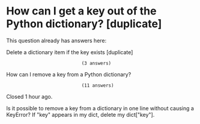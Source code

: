 
# How can I get a key out of the Python dictionary? [duplicate]







This question already has answers here:
                        
                    



Delete a dictionary item if the key exists [duplicate]

                                (3 answers)
                            


How can I remove a key from a Python dictionary?

                                (11 answers)
                            

Closed 1 hour ago.



Is it possible to remove a key from a dictionary in one line without causing a KeyError?
If "key" appears in my dict, delete my dict["key"].

        